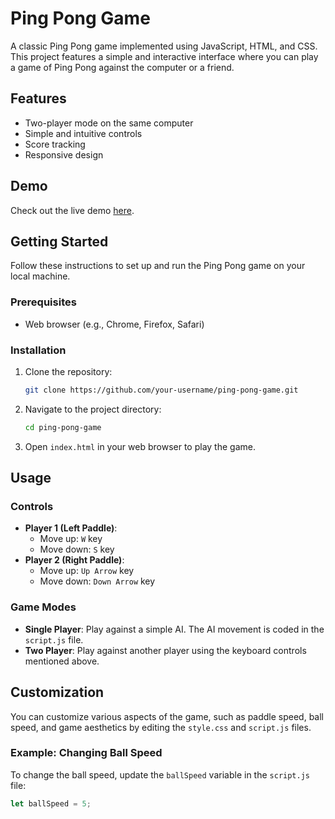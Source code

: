 # Ping Pong Game

A classic Ping Pong game implemented using JavaScript, HTML, and CSS. This project features a simple and interactive interface where you can play a game of Ping Pong against the computer or a friend.

## Features

- Two-player mode on the same computer
- Simple and intuitive controls
- Score tracking
- Responsive design

## Demo

Check out the live demo [here](#).

## Getting Started

Follow these instructions to set up and run the Ping Pong game on your local machine.

### Prerequisites

- Web browser (e.g., Chrome, Firefox, Safari)

### Installation

1. Clone the repository:

    ```bash
    git clone https://github.com/your-username/ping-pong-game.git
    ```

2. Navigate to the project directory:

    ```bash
    cd ping-pong-game
    ```

3. Open `index.html` in your web browser to play the game.

## Usage

### Controls

- **Player 1 (Left Paddle)**:
  - Move up: `W` key
  - Move down: `S` key
- **Player 2 (Right Paddle)**:
  - Move up: `Up Arrow` key
  - Move down: `Down Arrow` key

### Game Modes

- **Single Player**: Play against a simple AI. The AI movement is coded in the `script.js` file.
- **Two Player**: Play against another player using the keyboard controls mentioned above.

## Customization

You can customize various aspects of the game, such as paddle speed, ball speed, and game aesthetics by editing the `style.css` and `script.js` files.

### Example: Changing Ball Speed

To change the ball speed, update the `ballSpeed` variable in the `script.js` file:

```javascript
let ballSpeed = 5;
